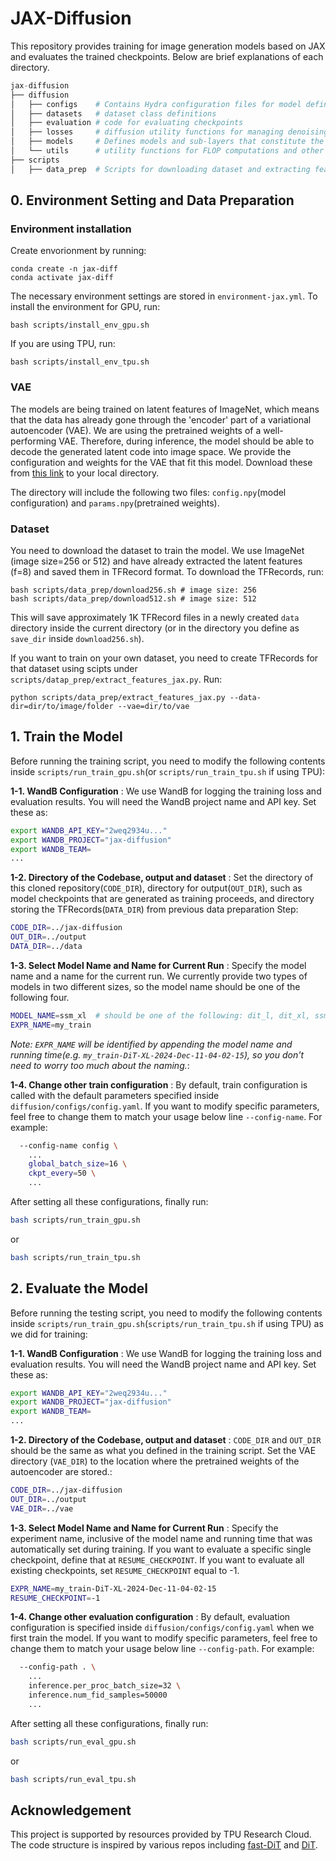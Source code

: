 # JAX-Diffusion

This repository provides training for image generation models based on JAX and evaluates the trained checkpoints. Below are brief explanations of each directory.

```python
jax-diffusion
├── diffusion
│   ├── configs    # Contains Hydra configuration files for model definition, loss functions, inference settings, and optimizers.
│   ├── datasets   # dataset class definitions
│   ├── evaluation # code for evaluating checkpoints
│   ├── losses     # diffusion utility functions for managing denoising steps.
│   ├── models     # Defines models and sub-layers that constitute the model.
│   └── utils      # utility functions for FLOP computations and other training utilities.
├── scripts
│   ├── data_prep  # Scripts for downloading dataset and extracting features and saving images in a format readable by our defined dataloader, given downloaded image data.
```

## 0. Environment Setting and Data Preparation

### Environment installation

Create envorionment by running:
```shell
conda create -n jax-diff
conda activate jax-diff
```

The necessary environment settings are stored in `environment-jax.yml`. To install the environment for GPU, run:
```shell
bash scripts/install_env_gpu.sh
```
If you are using TPU, run:
```shell
bash scripts/install_env_tpu.sh
```

### VAE
The models are being trained on latent features of ImageNet, which means that the data has already gone through the 'encoder' part of a variational autoencoder (VAE). We are using the pretrained weights of a well-performing VAE. Therefore, during inference, the model should be able to decode the generated latent code into image space. We provide the configuration and weights for the VAE that fit this model. Download these from [this link](https://drive.google.com/drive/folders/19UKnB0x9-cHoGRlrnIN7-8iakp_9EWwh) to your local directory.

The directory will include the following two files: `config.npy`(model configuration) and `params.npy`(pretrained weights).

### Dataset

You need to download the dataset to train the model. We use ImageNet (image size=256 or 512) and have already extracted the latent features (f=8) and saved them in TFRecord format. To download the TFRecords, run:
```shell
bash scripts/data_prep/download256.sh # image size: 256
bash scripts/data_prep/download512.sh # image size: 512
```
This will save approximately 1K TFRecord files in a newly created `data` directory inside the current directory (or in the directory you define as `save_dir` inside `download256.sh`).


If you want to train on your own dataset, you need to create TFRecords for that dataset using scipts under `scripts/datap_prep/extract_features_jax.py`. Run:
```
python scripts/data_prep/extract_features_jax.py --data-dir=dir/to/image/folder --vae=dir/to/vae
```




## 1. Train the Model

Before running the training script, you need to modify the following contents inside `scripts/run_train_gpu.sh`(or `scripts/run_train_tpu.sh` if using TPU):

**1-1. WandB Configuration** : We use WandB for logging the training loss and evaluation results. You will need the WandB project name and API key. Set these as:
```bash
export WANDB_API_KEY="2weq2934u..."
export WANDB_PROJECT="jax-diffusion"
export WANDB_TEAM=
...
```
**1-2. Directory of the Codebase, output and dataset** : Set the directory of this cloned repository(`CODE_DIR`), directory for output(`OUT_DIR`), such as model checkpoints that are generated as training proceeds, and directory storing the TFRecords(`DATA_DIR`) from previous data preparation Step:
```bash
CODE_DIR=../jax-diffusion
OUT_DIR=../output
DATA_DIR=../data
```
**1-3. Select Model Name and Name for Current Run** : Specify the model name and a name for the current run. We currently provide two types of models in two different sizes, so the model name should be one of the following four.

```bash
MODEL_NAME=ssm_xl  # should be one of the following: dit_l, dit_xl, ssm_l, ssm_xl
EXPR_NAME=my_train
```
*Note: `EXPR_NAME` will be identified by appending the model name and running time(e.g. `my_train-DiT-XL-2024-Dec-11-04-02-15`), so you don't need to worry too much about the naming.*:

**1-4. Change other train configuration** : 
By default, train configuration is called with the default parameters specified inside `diffusion/configs/config.yaml`. If you want to modify specific parameters, feel free to change them to match your usage below line `--config-name`. For example:

```bash
  --config-name config \
    ...
    global_batch_size=16 \
    ckpt_every=50 \
    ...
```


After setting all these configurations, finally run:
```bash
bash scripts/run_train_gpu.sh
```
or 
```bash
bash scripts/run_train_tpu.sh
```

## 2. Evaluate the Model


Before running the testing script, you need to modify the following contents inside `scripts/run_train_gpu.sh`(`scripts/run_train_tpu.sh` if using TPU) as we did for training:

**1-1. WandB Configuration** : We use WandB for logging the training loss and evaluation results. You will need the WandB project name and API key. Set these as:
```bash
export WANDB_API_KEY="2weq2934u..."
export WANDB_PROJECT="jax-diffusion"
export WANDB_TEAM=
...
```
**1-2. Directory of the Codebase, output and dataset** : `CODE_DIR` and `OUT_DIR` should be the same as what you defined in the training script. Set the VAE directory (`VAE_DIR`) to the location where the pretrained weights of the autoencoder are stored.:
```bash
CODE_DIR=../jax-diffusion
OUT_DIR=../output
VAE_DIR=../vae
```
**1-3. Select Model Name and Name for Current Run** : Specify the experiment name, inclusive of the model name and running time that was automatically set during training. If you want to evaluate a specific single checkpoint, define that at `RESUME_CHECKPOINT`. If you want to evaluate all existing checkpoints, set `RESUME_CHECKPOINT` equal to -1.

```bash
EXPR_NAME=my_train-DiT-XL-2024-Dec-11-04-02-15
RESUME_CHECKPOINT=-1
```

**1-4. Change other evaluation configuration** : 
By default, evaluation configuration is specified inside `diffusion/configs/config.yaml` when we first train the model. If you want to modify specific parameters, feel free to change them to match your usage below line `--config-path`. For example:

```bash
  --config-path . \
    ...
    inference.per_proc_batch_size=32 \
    inference.num_fid_samples=50000
    ...
```

After setting all these configurations, finally run:
```bash
bash scripts/run_eval_gpu.sh
```
or
```bash
bash scripts/run_eval_tpu.sh
```

## Acknowledgement

This project is supported by resources provided by TPU Research Cloud. The code structure is inspired by various repos including [fast-DiT](https://github.com/chuanyangjin/fast-DiT) and [DiT](https://github.com/facebookresearch/DiT).
